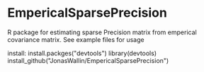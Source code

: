 # EmpericalSparsePrecision

R package for estimating sparse Precision matrix from emperical covariance matrix.
See example files for usage


install:
install.packges("devtools")
library(devtools)
install_github("JonasWallin/EmpericalSparsePrecision")

